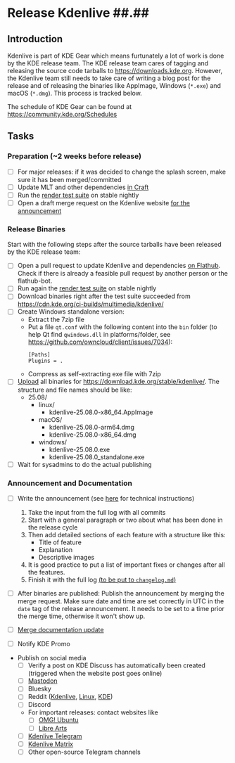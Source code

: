 # Release Kdenlive ##.##

## Introduction

Kdenlive is part of KDE Gear which means furtunately a lot of work is done by the KDE release team. The KDE release team cares of tagging and releasing the source code tarballs to https://downloads.kde.org. However, the Kdenlive team still needs to take care of writing a blog post for the release and of releasing the binaries like AppImage, Windows (`*.exe`) and macOS (`*.dmg`). This process is tracked below.

The schedule of KDE Gear can be found at https://community.kde.org/Schedules

## Tasks

### Preparation (~2 weeks before release)

- [ ] For major releases: if it was decided to change the splash screen, make sure it has been merged/committed
- [ ] Update MLT and other dependencies [in Craft](https://invent.kde.org/packaging/craft-blueprints-kde/)
- [ ] Run the [render test suite](https://invent.kde.org/multimedia/kdenlive-test-suite) on stable nightly
- [ ] Open a draft merge request on the Kdenlive website [for the announcement](https://invent.kde.org/websites/kdenlive-org/-/wikis/Posts/Release-Annoucements)

### Release Binaries

Start with the following steps after the source tarballs have been released by the KDE release team:

- [ ] Open a pull request to update Kdenlive and dependencies [on Flathub](https://github.com/flathub/org.kde.kdenlive). Check if there is already a feasible pull request by another person or the flathub-bot.
- [ ] Run again the [render test suite](https://invent.kde.org/multimedia/kdenlive-test-suite) on stable nightly
- [ ] Download binaries right after the test suite succeeded from https://cdn.kde.org/ci-builds/multimedia/kdenlive/
- [ ] Create Windows standalone version:
    - Extract the 7zip file
    - Put a file `qt.conf` with the following content into the `bin` folder (to help Qt find `qwindows.dll` in platforms/folder, see https://github.com/owncloud/client/issues/7034):
        ```
        [Paths]
        Plugins = .
        ```
    - Compress as self-extracting exe file with 7zip    
- [ ] [Upload](https://download.kde.org/README_UPLOAD) all binaries for https://download.kde.org/stable/kdenlive/. The structure and file names should be like:
    - 25.08/
        - linux/
            - kdenlive-25.08.0-x86_64.AppImage
        - macOS/
            - kdenlive-25.08.0-arm64.dmg
            - kdenlive-25.08.0-x86_64.dmg
        - windows/
            - kdenlive-25.08.0.exe
            - kdenlive-25.08.0_standalone.exe
- [ ] Wait for sysadmins to do the actual publishing

### Announcement and Documentation

- [ ] Write the announcement (see [here](https://invent.kde.org/websites/kdenlive-org/-/wikis/Posts/Release-Annoucements) for technical instructions)

    1. Take the input from the full log with all commits
    2. Start with a general paragraph or two about what has been done in the release cycle
    3. Then add detailed sections of each feature with a structure like this:  
        - Title of feature
        - Explanation
        - Descriptive images
    4. It is good practice to put a list of important fixes or changes after all the features.
    4. Finish it with the full log [(to be put to `changelog.md`)](https://invent.kde.org/websites/kdenlive-org/-/wikis/Posts/Release-Annoucements#change-log)
- [ ] After binaries are published: Publish the announcement by merging the merge request. Make sure date and time are set correctly in UTC in the `date` tag of the release announcement. It needs to be set to a time prior the merge time, otherwise it won't show up.
- [ ] [Merge documentation update](https://invent.kde.org/documentation/docs-kdenlive-org/-/merge_requests)
- [ ] Notify KDE Promo
- Publish on social media
    - [ ] Verify a post on KDE Discuss has automatically been created (triggered when the website post goes online)
    - [ ] [Mastodon](https://floss.social/@kdenlive)
    - [ ] Bluesky
    - [ ] Reddit ([Kdenlive](https://www.reddit.com/r/kdenlive/), [Linux](https://www.reddit.com/r/linux/), [KDE](https://www.reddit.com/r/kde/))
    - [ ] Discord
    - For important releases: contact websites like
        - [ ] [OMG! Ubuntu](https://www.omgubuntu.co.uk/)
        - [ ] [Libre Arts](https://librearts.org/)
    - [ ] [Kdenlive Telegram](https://t.me/kdenlive)
    - [ ] [Kdenlive Matrix](https://webchat.kde.org/#/room/#kdenlive:kde.org)
    - [ ] Other open-source Telegram channels
